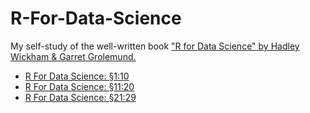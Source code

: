 # R-For-Data-Science
My self-study of the well-written book ["R for Data Science" by Hadley Wickham &amp; Garret Grolemund.](https://r4ds.had.co.nz/)
- [R For Data Science: §1:10](./r-for-data-science-sections-1-through-10.md)
- [R For Data Science: §11:20](./r-for-data-science-sections-11-through-20.md)
- [R For Data Science: §21:29](./r-for-data-science-sections-21-through-29.md)